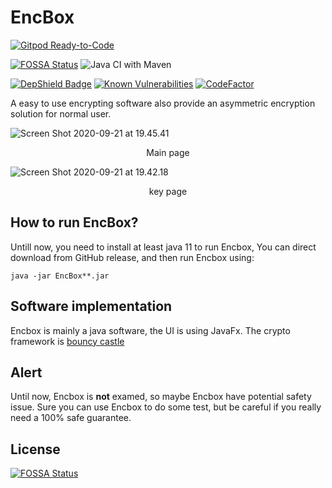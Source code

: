 # EncBox

[![Gitpod Ready-to-Code](https://img.shields.io/badge/Gitpod-Ready--to--Code-blue?logo=gitpod)](https://gitpod.io/#https://github.com/viewv/EncBox)     

[![FOSSA Status](https://app.fossa.io/api/projects/git%2Bgithub.com%2Fviewv%2FEncBox.svg?type=shield)](https://app.fossa.io/projects/git%2Bgithub.com%2Fviewv%2FEncBox?ref=badge_shield)  ![Java CI with Maven](https://github.com/viewv/EncBox/workflows/Java%20CI%20with%20Maven/badge.svg)

[![DepShield Badge](https://depshield.sonatype.org/badges/viewv/EncBox/depshield.svg)](https://depshield.github.io) [![Known Vulnerabilities](https://snyk.io/test/github/viewv/EncBox/badge.svg?targetFile=pom.xml)](https://snyk.io/test/github/viewv/EncBox?targetFile=pom.xml) [![CodeFactor](https://www.codefactor.io/repository/github/viewv/encbox/badge)](https://www.codefactor.io/repository/github/viewv/encbox)  

A easy to use encrypting software also provide an asymmetric encryption solution for normal user.

![Screen Shot 2020-09-21 at 19.45.41](https://gitee.com/zxnnet/upic/raw/master/uPic/Screen%20Shot%202020-09-21%20at%2019.45.41.png)

<center>Main page</center>

![Screen Shot 2020-09-21 at 19.42.18](https://gitee.com/zxnnet/upic/raw/master/uPic/Screen%20Shot%202020-09-21%20at%2019.42.18.png)

<center>key page</center>

## How to run EncBox?

Untill now, you need to install at least java 11 to run Encbox, You can direct download from GitHub release, and then run Encbox using:

```shell
java -jar EncBox**.jar
```

## Software implementation

Encbox is mainly a java software, the UI is using JavaFx. The crypto framework is [bouncy castle](https://www.bouncycastle.org) 

## Alert

Until now, Encbox is **not** examed, so maybe Encbox have potential safety issue. Sure you can use Encbox to do some test, but be careful if you really need a 100% safe  guarantee.

## License

[![FOSSA Status](https://app.fossa.io/api/projects/git%2Bgithub.com%2Fviewv%2FEncBox.svg?type=large)](https://app.fossa.io/projects/git%2Bgithub.com%2Fviewv%2FEncBox?ref=badge_large)
